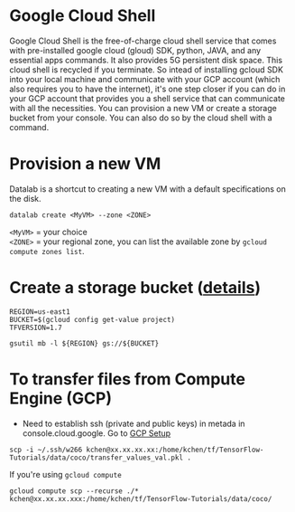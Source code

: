 # Google Cloud Shell

Google Cloud Shell is the free-of-charge cloud shell service that comes with pre-installed google cloud (gloud) SDK, python, JAVA, and any essential apps commands. It also provides 5G persistent disk space. This cloud shell is recycled if you terminate. So intead of installing gcloud SDK into your local machine and communicate with your GCP account (which also requires you to have the internet), it's one step closer if you can do in your GCP account that provides you a shell service that can communicate with all the necessities. You can provision a new VM or create a storage bucket from your console. You can also do so by the cloud shell with a command. 

# Provision a new VM

Datalab is a shortcut to creating a new VM with a default specifications on the disk. 

```
datalab create <MyVM> --zone <ZONE>
```

`<MyVM>` = your choice  
`<ZONE>` = your regional zone, you can list the available zone by `gcloud compute zones list`. 


# Create a storage bucket (<a href=https://cloud.google.com/storage/docs/quickstart-gsutil target="_blank">details</a>)

```
REGION=us-east1
BUCKET=$(gcloud config get-value project)
TFVERSION=1.7

gsutil mb -l ${REGION} gs://${BUCKET}
```

# To transfer files from Compute Engine (GCP) 

- Need to establish ssh (private and public keys) in metada in console.cloud.google. Go to <a href="https://github.com/kckenneth/GCPsetup">GCP Setup</a> 

```
scp -i ~/.ssh/w266 kchen@xx.xx.xx.xx:/home/kchen/tf/TensorFlow-Tutorials/data/coco/transfer_values_val.pkl .
```
If you're using `gcloud compute` 
```
gcloud compute scp --recurse ./* kchen@xx.xx.xx.xxx:/home/kchen/tf/TensorFlow-Tutorials/data/coco/
```
